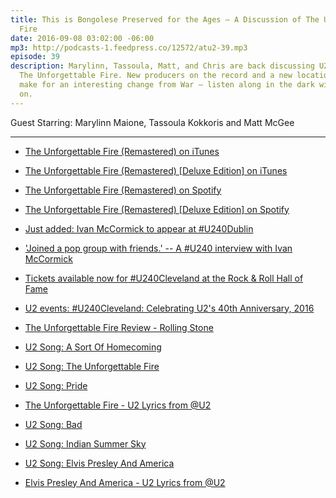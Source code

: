 ```yaml
---
title: This is Bongolese Preserved for the Ages — A Discussion of The Unforgettable
  Fire
date: 2016-09-08 03:02:00 -06:00
mp3: http://podcasts-1.feedpress.co/12572/atu2-39.mp3
episode: 39
description: Marylinn, Tassoula, Matt, and Chris are back discussing U2’s 1984 album
  The Unforgettable Fire. New producers on the record and a new location to record
  make for an interesting change from War — listen along in the dark with headphones
  on.
---
```


Guest Starring: Marylinn Maione, Tassoula Kokkoris and Matt McGee

***

* [The Unforgettable Fire (Remastered) on iTunes][1]

* [The Unforgettable Fire (Remastered) [Deluxe Edition] on iTunes][2]

* [The Unforgettable Fire (Remastered) on Spotify][3]

* [The Unforgettable Fire (Remastered) [Deluxe Edition] on Spotify][4]

* [Just added: Ivan McCormick to appear at #U240Dublin][5]

* ['Joined a pop group with friends.' -- A #U240 interview with Ivan McCormick][6]

* [Tickets available now for #U240Cleveland at the Rock &amp; Roll Hall of Fame][7]

* [U2 events: #U240Cleveland: Celebrating U2's 40th Anniversary, 2016][8]

* [The Unforgettable Fire Review - Rolling Stone][9]

* [U2 Song: A Sort Of Homecoming][10]

* [U2 Song: The Unforgettable Fire][11]

* [U2 Song: Pride][12]

* [The Unforgettable Fire - U2 Lyrics from @U2][13]

* [U2 Song: Bad][14]

* [U2 Song: Indian Summer Sky][15]

* [U2 Song: Elvis Presley And America][16]

* [Elvis Presley And America - U2 Lyrics from @U2][17]

[1]: https://geo.itunes.apple.com/ca/album/unforgettable-fire-remastered/id336364089?at=10l4Ki&amp;app=itunes
[2]: https://geo.itunes.apple.com/ca/album/unforgettable-fire-remastered/id336369240?at=10l4Ki&amp;app=itunes
[3]: https://open.spotify.com/album/3FFosIE1A9HGRrinKTcBQ3
[4]: https://open.spotify.com/album/1Y0w6vwUl9mwX1mTQ9SpQF
[5]: http://www.atu2.com/news/just-added-ivan-mccormick-to-appear-at-u240dublin.html
[6]: http://www.atu2.com/news/joined-a-pop-group-with-friends-a-u240-interview-with-ivan-mccormick-1.html
[7]: http://www.atu2.com/news/tickets-available-now-for-u240cleveland-at-the-rock--roll-hall-of-fame.html
[8]: http://www.atu2.com/events/16/u240/cleveland.html
[9]: http://www.rollingstone.com/music/albumreviews/the-unforgettable-fire-19841011
[10]: http://tours.atu2.com/song/a-sort-of-homecoming
[11]: http://tours.atu2.com/song/the-unforgettable-fire
[12]: http://tours.atu2.com/song/pride
[13]: http://www.atu2.com/lyrics/lyrics.src?VID=15&amp;SID=60
[14]: http://tours.atu2.com/song/bad
[15]: http://tours.atu2.com/song/indian-summer-sky
[16]: http://tours.atu2.com/song/elvis-presley-and-america
[17]: http://www.atu2.com/lyrics/lyrics.src?VID=15&amp;SID=160

  